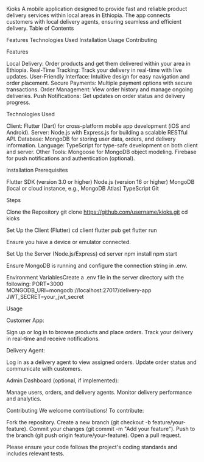 Kioks
A mobile application designed to provide fast and reliable product delivery services within local areas in Ethiopia. The app connects customers with local delivery agents, ensuring seamless and efficient delivery.
Table of Contents

Features
Technologies Used
Installation
Usage
Contributing

Features

Local Delivery: Order products and get them delivered within your area in Ethiopia.
Real-Time Tracking: Track your delivery in real-time with live updates.
User-Friendly Interface: Intuitive design for easy navigation and order placement.
Secure Payments: Multiple payment options with secure transactions.
Order Management: View order history and manage ongoing deliveries.
Push Notifications: Get updates on order status and delivery progress.

Technologies Used

Client: Flutter (Dart) for cross-platform mobile app development (iOS and Android).
Server: Node.js with Express.js for building a scalable RESTful API.
Database: MongoDB for storing user data, orders, and delivery information.
Language: TypeScript for type-safe development on both client and server.
Other Tools:
Mongoose for MongoDB object modeling.
Firebase for push notifications and authentication (optional).



Installation
Prerequisites

Flutter SDK (version 3.0 or higher)
Node.js (version 16 or higher)
MongoDB (local or cloud instance, e.g., MongoDB Atlas)
TypeScript
Git

Steps

Clone the Repository
git clone https://github.com/username/kioks.git
cd kioks


Set Up the Client (Flutter)
cd client
flutter pub get
flutter run

Ensure you have a device or emulator connected.

Set Up the Server (Node.js/Express)
cd server
npm install
npm start

Ensure MongoDB is running and configure the connection string in .env.

Environment VariablesCreate a .env file in the server directory with the following:
PORT=3000
MONGODB_URI=mongodb://localhost:27017/delivery-app
JWT_SECRET=your_jwt_secret



Usage

Customer App:

Sign up or log in to browse products and place orders.
Track your delivery in real-time and receive notifications.


Delivery Agent:

Log in as a delivery agent to view assigned orders.
Update order status and communicate with customers.


Admin Dashboard (optional, if implemented):

Manage users, orders, and delivery agents.
Monitor delivery performance and analytics.



Contributing
We welcome contributions! To contribute:

Fork the repository.
Create a new branch (git checkout -b feature/your-feature).
Commit your changes (git commit -m "Add your feature").
Push to the branch (git push origin feature/your-feature).
Open a pull request.

Please ensure your code follows the project's coding standards and includes relevant tests.

